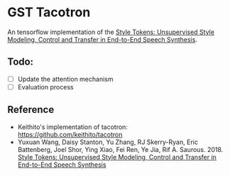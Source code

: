 # GST Tacotron

An tensorflow implementation of the [Style Tokens: Unsupervised Style Modeling, Control and Transfer in End-to-End Speech Synthesis](https://arxiv.org/abs/1803.09017).

## Todo:
- [ ] Update the attention mechanism
- [ ] Evaluation process

## Reference
  -  Keithito's implementation of tacotron: https://github.com/keithito/tacotron
  -  Yuxuan Wang, Daisy Stanton, Yu Zhang, RJ Skerry-Ryan, Eric Battenberg, Joel Shor, Ying Xiao, Fei Ren, Ye Jia, Rif A. Saurous. 2018. [Style Tokens: Unsupervised Style Modeling, Control and Transfer in End-to-End Speech Synthesis](https://arxiv.org/abs/1803.09017)
